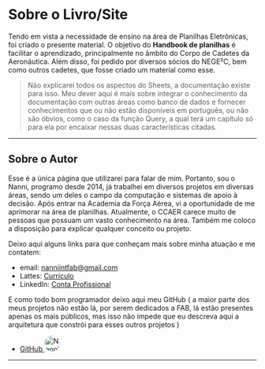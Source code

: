 # Sobre o Livro/Site

Tendo em vista a necessidade de ensino na área de Planilhas Eletrônicas, foi criado o presente material. O objetivo do **Handbook de planilhas** é facilitar o aprendizado, principalmente no âmbito do Corpo de Cadetes da Aeronáutica. Além disso, foi pedido por diversos sócios do NEGE²C, bem como outros cadetes, que fosse criado um material como esse.

> Não explicarei todos os aspectos do Sheets, a documentação existe para isso. Meu dever aqui é mais sobre integrar o conhecimento da documentação com outras áreas como banco de dados e fornecer conhecimentos que ou não estão disponíveis em português, ou não são óbvios, como o caso da função Query, a qual terá um capítulo só para ela por encaixar nessas duas características citadas.

---

## Sobre o Autor

Esse é a única página que utilizarei para falar de mim. Portanto, sou o Nanni, programo desde 2014, já trabalhei em diversos projetos em diversas áreas, sendo um deles o campo da computação e sistemas de apoio à decisão. Após entrar na Academia da Força Aérea, vi a oportunidade de me aprimorar na área de planilhas. Atualmente, o CCAER carece muito de pessoas que possuam um vasto conhecimento na área.
Também me coloco a disposição para explicar qualquer conceito ou projeto.

Deixo aqui alguns links para que conheçam mais sobre minha atuação e me contatem:

- email: <nanniintfab@gmail.com>
- Lattes: [Currículo](https://lattes.cnpq.br/2658031034262091)
- LinkedIn: [Conta Profissional](https://www.linkedin.com/in/jo%C3%A3o-pedro-santos-nanni-328857285/)

E como todo bom programador deixo aqui meu GitHub ( a maior parte dos meus projetos não estão lá, por serem dedicados a FAB, lá estão presentes apenas os mais públicos, mas isso não impede que eu descreva aqui a arquitetura que constrói para esses outros projetos )

- [GitHub <img src="https://avatars.githubusercontent.com/u/121840951?v=4" alt="Nanni Icon" style="height: 2rem; width: 2rem; border-radius: 1rem"/>](https://github.com/userNanni)

---
